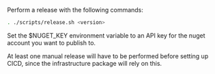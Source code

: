 Perform a release with the following commands:

```bash
. ./scripts/release.sh <version>
```

Set the $NUGET_KEY environment variable to an API key for the nuget account you want to publish to.

At least one manual release will have to be performed before setting up CICD, since the infrastructure package will rely on this.
